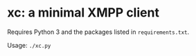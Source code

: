 # xc: a minimal XMPP client

Requires Python 3 and the packages listed in `requirements.txt`.

Usage: `./xc.py`
